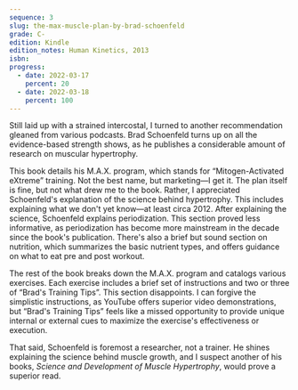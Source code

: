 ```yaml
---
sequence: 3
slug: the-max-muscle-plan-by-brad-schoenfeld
grade: C-
edition: Kindle
edition_notes: Human Kinetics, 2013
isbn:
progress:
  - date: 2022-03-17
    percent: 20
  - date: 2022-03-18
    percent: 100
---
```


Still laid up with a strained intercostal, I turned to another recommendation gleaned from various podcasts. Brad Schoenfeld turns up on all the evidence-based strength shows, as he publishes a considerable amount of research on muscular hypertrophy.

<!-- end -->

This book details his M.A.X. program, which stands for “Mitogen-Activated eXtreme” training. Not the best name, but marketing—I get it. The plan itself is fine, but not what drew me to the book. Rather, I appreciated Schoenfeld's explanation of the science behind hypertrophy. This includes explaining what we don't yet know—at least circa 2012. After explaining the science, Schoenfeld explains periodization. This section proved less informative, as periodization has become more mainstream in the decade since the book's publication. There's also a brief but sound section on nutrition, which summarizes the basic nutrient types, and offers guidance on what to eat pre and post workout.

The rest of the book breaks down the M.A.X. program and catalogs various exercises. Each exercise includes a brief set of instructions and two or three of “Brad's Training Tips”. This section disappoints. I can forgive the simplistic instructions, as YouTube offers superior video demonstrations, but “Brad's Training Tips” feels like a missed opportunity to provide unique internal or external cues to maximize the exercise's effectiveness or execution.

That said, Schoenfeld is foremost a researcher, not a trainer. He shines explaining the science behind muscle growth, and I suspect another of his books, <span data-work-slug="science-and-development-of-muscle-hypertrophy-by-brad-schoenfeld">_Science and Development of Muscle Hypertrophy_</span>, would prove a superior read.
